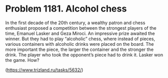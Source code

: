 # Problem 1181. Alcohol chess 

In the first decade of the 20th century, a wealthy patron and chess enthusiast proposed a competition between the strongest players of the time, Emanuel Lasker and Geza Miroci. An impressive prize awaited the winner. But they had to play “alcoholic” chess, where instead of pieces, various containers with alcoholic drinks were placed on the board. The more important the piece, the larger the container and the stronger the drink. The player who took the opponent’s piece had to drink it. Lasker won the game. How?

(https://www.trizland.ru/tasks/5632/)